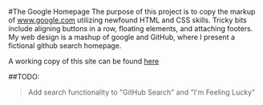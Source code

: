 #The Google Homepage
The purpose of this project is to copy the markup of www.google.com utilizing newfound HTML and CSS skills.  Tricky bits include aligning buttons in a row, floating elements, and attaching footers.  My web design is a mashup of google and GitHub, where I present a fictional github search homepage.

A working copy of this site can be found [here](https://mindovermiles262.github.io/google_homepage/)

##TODO:
>Add search functionality to "GitHub Search" and "I'm Feeling Lucky" 
